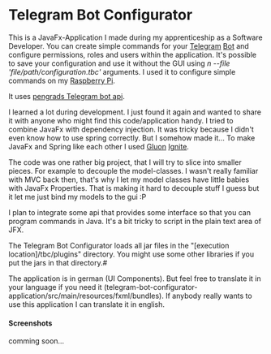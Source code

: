 # Telegram Bot Configurator

This is a JavaFx-Application I made during my apprenticeship as a Software Developer.
You can create simple commands for your [Telegram](https://telegram.org/) [Bot](https://core.telegram.org/bots) 
and configure permissions, roles and users within the application.
It's possible to save your configuration and use it without the GUI using _n --file 'file/path/configuration.tbc'_
arguments.
I used it to configure simple commands on my [Raspberry Pi](https://www.raspberrypi.org/).

It uses [pengrads Telegram bot api](https://github.com/pengrad/java-telegram-bot-api).

I learned a lot during development. I just found it again and wanted to share it with anyone who might find this code/application handy.
I tried to combine JavaFx with dependency injection. It was tricky because I didn't even know how to use spring correctly.
But I somehow made it...
To make JavaFx and Spring like each other I used [Gluon](http://gluonhq.com/) [Ignite](http://gluonhq.com/labs/ignite/).

The code was one rather big project, that I will try to slice into smaller pieces. For example to decouple the model-classes.
I wasn't really familiar with MVC back then, that's why I let my model classes have little babies with JavaFx Properties.
That is making it hard to decouple stuff I guess but it let me just bind my models to the gui :P

I plan to integrate some api that provides some interface so that you can program commands in Java.
It's a bit tricky to script in the plain text area of JFX.

The Telegram Bot Configurator loads all jar files in the "[execution location]/tbc/plugins" directory.
You might use some other libraries if you put the jars in that directory.#

The application is in german (UI Components). But feel free to translate it in your language if you need it (telegram-bot-configurator-application/src/main/resources/fxml/bundles).
If anybody really wants to use this application I can translate it in english.

#### Screenshots

comming soon...

